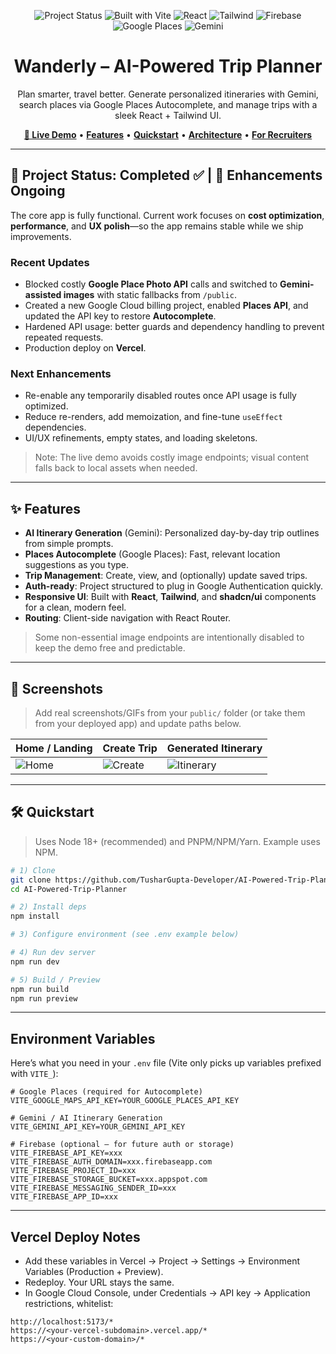 <!-- Badges (top-of-file) -->
<p align="center">
  <img alt="Project Status" src="https://img.shields.io/badge/Status-Completed%20%E2%9C%85%20%7C%20Enhancements%20Ongoing-2ea44f?style=for-the-badge">
  <img alt="Built with Vite" src="https://img.shields.io/badge/Built%20with-Vite-646CFF?style=for-the-badge&logo=vite&logoColor=white">
  <img alt="React" src="https://img.shields.io/badge/React-18+-61DAFB?style=for-the-badge&logo=react&logoColor=222">
  <img alt="Tailwind" src="https://img.shields.io/badge/Tailwind%20CSS-%5E3-06B6D4?style=for-the-badge&logo=tailwindcss&logoColor=white">
  <img alt="Firebase" src="https://img.shields.io/badge/Firebase-Auth%20%7C%20DB-FFCA28?style=for-the-badge&logo=firebase&logoColor=222">
  <img alt="Google Places" src="https://img.shields.io/badge/Google%20Places-Autocomplete-4285F4?style=for-the-badge&logo=googlemaps&logoColor=white">
  <img alt="Gemini" src="https://img.shields.io/badge/Gemini-AI%20Itinerary-7E57C2?style=for-the-badge">
</p>

<h1 align="center">Wanderly – AI-Powered Trip Planner</h1>

<p align="center">
Plan smarter, travel better. Generate personalized itineraries with Gemini, search places via Google Places Autocomplete, and manage trips with a sleek React + Tailwind UI.
</p>

<p align="center">
  <a href="https://ai-powered-trip-planner.vercel.app" target="_blank"><b>🔗 Live Demo</b></a> •
  <a href="#-features"><b>Features</b></a> •
  <a href="#-quickstart"><b>Quickstart</b></a> •
  <a href="#-architecture--tech"><b>Architecture</b></a> •
  <a href="#-for-recruiters"><b>For Recruiters</b></a>
</p>

---

## 🚀 Project Status: Completed ✅ | 🚧 Enhancements Ongoing

The core app is fully functional. Current work focuses on **cost optimization**, **performance**, and **UX polish**—so the app remains stable while we ship improvements.

### Recent Updates
- Blocked costly **Google Place Photo API** calls and switched to **Gemini-assisted images** with static fallbacks from `/public`.
- Created a new Google Cloud billing project, enabled **Places API**, and updated the API key to restore **Autocomplete**.
- Hardened API usage: better guards and dependency handling to prevent repeated requests.
- Production deploy on **Vercel**.

### Next Enhancements
- Re-enable any temporarily disabled routes once API usage is fully optimized.
- Reduce re-renders, add memoization, and fine-tune `useEffect` dependencies.
- UI/UX refinements, empty states, and loading skeletons.

> Note: The live demo avoids costly image endpoints; visual content falls back to local assets when needed.

---

## ✨ Features
- **AI Itinerary Generation** (Gemini): Personalized day-by-day trip outlines from simple prompts.
- **Places Autocomplete** (Google Places): Fast, relevant location suggestions as you type.
- **Trip Management**: Create, view, and (optionally) update saved trips.
- **Auth-ready**: Project structured to plug in Google Authentication quickly.
- **Responsive UI**: Built with **React**, **Tailwind**, and **shadcn/ui** components for a clean, modern feel.
- **Routing**: Client-side navigation with React Router.

> Some non-essential image endpoints are intentionally disabled to keep the demo free and predictable.

---

## 🧭 Screenshots
> Add real screenshots/GIFs from your `public/` folder (or take them from your deployed app) and update paths below.

| Home / Landing | Create Trip | Generated Itinerary |
| --- | --- | --- |
| ![Home](public/screenshots/home.png) | ![Create](public/screenshots/create.png) | ![Itinerary](public/screenshots/itinerary.png) |

---

## 🛠️ Quickstart
> Uses Node 18+ (recommended) and PNPM/NPM/Yarn. Example uses NPM.

```bash
# 1) Clone
git clone https://github.com/TusharGupta-Developer/AI-Powered-Trip-Planner.git
cd AI-Powered-Trip-Planner

# 2) Install deps
npm install

# 3) Configure environment (see .env example below)

# 4) Run dev server
npm run dev

# 5) Build / Preview
npm run build
npm run preview
```

----

## Environment Variables
Here’s what you need in your `.env` file (Vite only picks up variables prefixed with `VITE_`):

```env
# Google Places (required for Autocomplete)
VITE_GOOGLE_MAPS_API_KEY=YOUR_GOOGLE_PLACES_API_KEY

# Gemini / AI Itinerary Generation
VITE_GEMINI_API_KEY=YOUR_GEMINI_API_KEY

# Firebase (optional — for future auth or storage)
VITE_FIREBASE_API_KEY=xxx
VITE_FIREBASE_AUTH_DOMAIN=xxx.firebaseapp.com
VITE_FIREBASE_PROJECT_ID=xxx
VITE_FIREBASE_STORAGE_BUCKET=xxx.appspot.com
VITE_FIREBASE_MESSAGING_SENDER_ID=xxx
VITE_FIREBASE_APP_ID=xxx
```
---

## Vercel Deploy Notes
- Add these variables in Vercel → Project → Settings → Environment Variables (Production + Preview).
- Redeploy. Your URL stays the same.
- In Google Cloud Console, under Credentials → API key → Application restrictions, whitelist:

```
http://localhost:5173/*
https://<your-vercel-subdomain>.vercel.app/*
https://<your-custom-domain>/*
```
